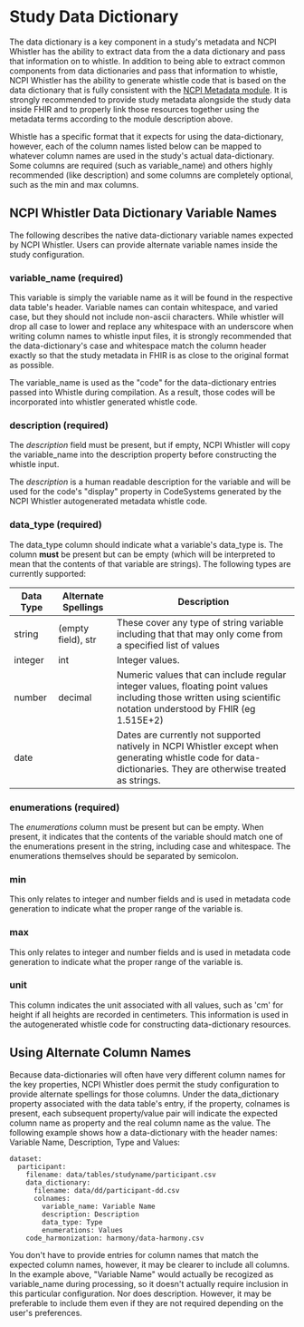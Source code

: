 # Study Data Dictionary
The data dictionary is a key component in a study's metadata and NCPI Whistler has the ability to extract data from the a data dictionary and pass that information on to whistle. In addition to being able to extract common components from data dictionaries and pass that information to whistle, NCPI Whistler has the ability to generate whistle code that is based on the data dictionary that is fully consistent with the [NCPI Metadata module](https://nih-ncpi.github.io/ncpi-fhir-ig/study_metadata.html). It is strongly recommended to provide study metadata alongside the study data inside FHIR and to properly link those resources together using the metadata terms according to the module description above. 

Whistle has a specific format that it expects for using the data-dictionary, however, each of the column names listed below can be mapped to whatever column names are used in the study's actual data-dictionary. Some columns are required (such as variable_name) and others highly recommended (like description) and some columns are completely optional, such as the min and max columns. 

## NCPI Whistler Data Dictionary Variable Names
The following describes the native data-dictionary variable names expected by NCPI Whistler. Users can provide alternate variable names inside the study configuration. 

### variable_name (required)
This variable is simply the variable name as it will be found in the respective data table's header. Variable names can contain whitespace, and varied case, but they should not include non-ascii characters. While whistler will drop all case to lower and replace any whitespace with an underscore when writing column names to whistle input files, it is strongly recommended that the data-dictionary's case and whitespace match the column header exactly so that the study metadata in FHIR is as close to the original format as possible. 

The variable_name is used as the "code" for the data-dictionary entries passed into Whistle during compilation. As a result, those codes will be incorporated into whistler generated whistle code. 

### description (required)
The *description* field must be present, but if empty, NCPI Whistler will copy the variable_name into the description property before constructing the whistle input. 

The *description* is a human readable description for the variable and will be used for the code's "display" property in CodeSystems generated by the NCPI Whistler autogenerated metadata whistle code. 

### data_type (required)
The data_type column should indicate what a variable's data_type is. The column **must** be present but can be empty (which will be interpreted to mean that the contents of that variable are strings). The following types are currently supported:

| Data Type | Alternate Spellings | Description |
| --- | --- | --- |
| string | (empty field), str | These cover any type of string variable including that that may only come from a specified list of values |
| integer | int | Integer values. |
| number | decimal | Numeric values that can include regular integer values, floating point values including those written using scientific notation understood by FHIR (eg 1.515E+2) |
| date | | Dates are currently not supported natively in NCPI Whistler except when generating whistle code for data-dictionaries. They are otherwise treated as strings. |

### enumerations (required)
The *enumerations* column must be present but can be empty. When present, it indicates that the contents of the variable should match one of the enumerations present in the string, including case and whitespace. The enumerations themselves should be separated by semicolon. 

### min
This only relates to integer and number fields and is used in metadata code generation to indicate what the proper range of the variable is. 

### max
This only relates to integer and number fields and is used in metadata code generation to indicate what the proper range of the variable is. 

### unit
This column indicates the unit associated with all values, such as 'cm' for height if all heights are recorded in centimeters. This information is used in the autogenerated whistle code for constructing data-dictionary resources. 

## Using Alternate Column Names
Because data-dictionaries will often have very different column names for the key properties, NCPI Whistler does permit the study configuration to provide alternate spellings for those columns. Under the data_dictionary property associated with the data table's entry, if the property, colnames is present, each subsequent property/value pair will indicate the expected column name as property and the real column name as the value. The following example shows how a data-dictionary with the header names: Variable Name, Description, Type and Values:

```
dataset:
  participant:
    filename: data/tables/studyname/participant.csv
    data_dictionary:
      filename: data/dd/participant-dd.csv
      colnames:
        variable_name: Variable Name
        description: Description
        data_type: Type
        enumerations: Values
    code_harmonization: harmony/data-harmony.csv
```

You don't have to provide entries for column names that match the expected column names, however, it may be clearer to include all columns. In the example above, "Variable Name" would actually be recogized as variable_name during processing, so it doesn't actually require inclusion in this particular configuration. Nor does description. However, it may be preferable to include them even if they are not required depending on the user's preferences.
